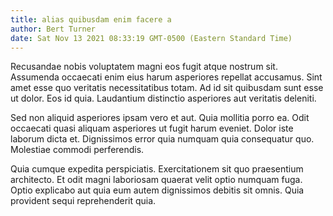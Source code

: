 ```yaml
---
title: alias quibusdam enim facere a
author: Bert Turner
date: Sat Nov 13 2021 08:33:19 GMT-0500 (Eastern Standard Time)
---
```

Recusandae nobis voluptatem magni eos fugit atque nostrum sit. Assumenda occaecati enim eius harum asperiores repellat accusamus. Sint amet esse quo veritatis necessitatibus totam. Ad id sit quibusdam sunt esse ut dolor. Eos id quia. Laudantium distinctio asperiores aut veritatis deleniti.

 Sed non aliquid asperiores ipsam vero et aut. Quia mollitia porro ea. Odit occaecati quasi aliquam asperiores ut fugit harum eveniet. Dolor iste laborum dicta et. Dignissimos error quia numquam quia consequatur quo. Molestiae commodi perferendis.

 Quia cumque expedita perspiciatis. Exercitationem sit quo praesentium architecto. Et odit magni laboriosam quaerat velit optio numquam fuga. Optio explicabo aut quia eum autem dignissimos debitis sit omnis. Quia provident sequi reprehenderit quia.